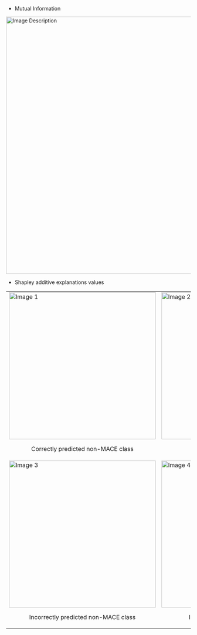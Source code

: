 - Mutual Information

<img src="https://github.com/user-attachments/assets/da0f42e9-7683-4c51-8903-ff1b94f7e16e" alt="Image Description" style="width:700px;"/>

- Shapley additive explanations values

<table>
  <tr>
    <td>
      <img src="https://github.com/user-attachments/assets/0c1f2da8-69d6-43d4-a929-36a1d1e0d0c7" alt="Image 1" width="400"/>
      <p style="text-align: center;">Correctly predicted non-MACE class</p>
    </td>
    <td>
      <img src="https://github.com/user-attachments/assets/41e8aeb7-7b64-404f-adc1-46066ae7de7b" alt="Image 2" width="400"/>
      <p style="text-align: center;">Correctly predicted MACE class</p>
    </td>
  </tr>
  <tr>
    <td>
      <img src="https://github.com/user-attachments/assets/db3d6041-6039-4fc3-a009-41e2bbb81964" alt="Image 3" width="400"/>
      <p style="text-align: center;">Incorrectly predicted non-MACE class</p>
    </td>
    <td>
      <img src="https://github.com/user-attachments/assets/87a236b9-0312-48a1-800d-6147153dc29b" alt="Image 4" width="400"/>
      <p style="text-align: center;">Incorrectly predicted MACE class</p>
    </td>
  </tr>
</table>

